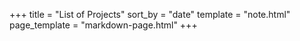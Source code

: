 +++
title = "List of Projects"
sort_by = "date"
template = "note.html"
page_template = "markdown-page.html"
+++